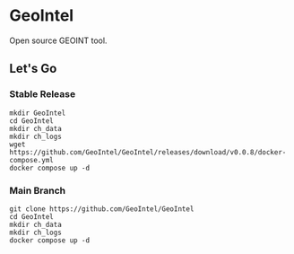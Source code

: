 # GeoIntel

Open source GEOINT tool.

## Let's Go

### Stable Release

```
mkdir GeoIntel
cd GeoIntel
mkdir ch_data
mkdir ch_logs
wget https://github.com/GeoIntel/GeoIntel/releases/download/v0.0.8/docker-compose.yml
docker compose up -d
```

### Main Branch

```
git clone https://github.com/GeoIntel/GeoIntel
cd GeoIntel
mkdir ch_data
mkdir ch_logs
docker compose up -d
```
